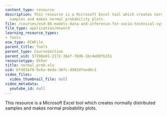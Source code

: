 ```yaml
---
content_type: resource
description: This resource is a Microsoft Excel tool which creates normally distributed
  samples and makes normal probability plots.
file: /courses/esd-86-models-data-and-inference-for-socio-technical-systems-spring-2007/bfd81bf09c6a9eda36fcd982dfeed6c1_normal_prob.xls
file_type: application/msword
learning_resource_types:
- Tools
ocw_type: OCWFile
parent_title: Tools
parent_type: CourseSection
parent_uid: 57208e81-2172-38ef-78d6-1bc4e00fb251
resourcetype: Other
title: normal_prob.xls
uid: bfd81bf0-9c6a-9eda-36fc-d982dfeed6c1
video_files:
  video_thumbnail_file: null
video_metadata:
  youtube_id: null
---
```

This resource is a Microsoft Excel tool which creates normally distributed samples and makes normal probability plots.

